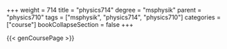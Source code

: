 +++
weight = 714
title = "physics714"
degree = "msphysik"
parent = "physics710"
tags = ["msphysik", "physics714", "physics710"]
categories = ["course"]
bookCollapseSection = false
+++

{{< genCoursePage >}}
